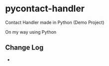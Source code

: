 # pycontact-handler
Contact Handler made in Python (Demo Project)

On my way using Python

## Change Log
- 
